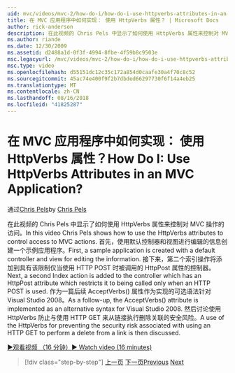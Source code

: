 ```yaml
---
uid: mvc/videos/mvc-2/how-do-i/how-do-i-use-httpverbs-attributes-in-an-mvc-application
title: 在 MVC 应用程序中如何实现： 使用 HttpVerbs 属性？ | Microsoft Docs
author: rick-anderson
description: 在此视频的 Chris Pels 中显示了如何使用 HttpVerbs 属性来控制对 MVC 操作的访问。 首先，使用默认共同创建示例应用程序...
ms.author: riande
ms.date: 12/30/2009
ms.assetid: d2488a1d-0f3f-4994-8fbe-4f59b8c9503e
msc.legacyurl: /mvc/videos/mvc-2/how-do-i/how-do-i-use-httpverbs-attributes-in-an-mvc-application
msc.type: video
ms.openlocfilehash: d55151dc12c35c172a854d0caafe30a4f70c8c52
ms.sourcegitcommit: 45ac74e400f9f2b7dbded66297730f6f14a4eb25
ms.translationtype: MT
ms.contentlocale: zh-CN
ms.lasthandoff: 08/16/2018
ms.locfileid: "41825287"
---
```

<a name="how-do-i-use-httpverbs-attributes-in-an-mvc-application"></a><span data-ttu-id="e363a-105">在 MVC 应用程序中如何实现： 使用 HttpVerbs 属性？</span><span class="sxs-lookup"><span data-stu-id="e363a-105">How Do I: Use HttpVerbs Attributes in an MVC Application?</span></span>
====================
<span data-ttu-id="e363a-106">通过[Chris Pels](https://twitter.com/chrispels)</span><span class="sxs-lookup"><span data-stu-id="e363a-106">by [Chris Pels](https://twitter.com/chrispels)</span></span>

<span data-ttu-id="e363a-107">在此视频的 Chris Pels 中显示了如何使用 HttpVerbs 属性来控制对 MVC 操作的访问。</span><span class="sxs-lookup"><span data-stu-id="e363a-107">In this video Chris Pels shows how to use the HttpVerbs attributes to control access to MVC actions.</span></span> <span data-ttu-id="e363a-108">首先，使用默认控制器和视图进行编辑的信息创建一个示例应用程序。</span><span class="sxs-lookup"><span data-stu-id="e363a-108">First, a sample application is created with a default controller and view for editing the information.</span></span> <span data-ttu-id="e363a-109">接下来，第二个索引操作将添加到具有该限制仅当使用 HTTP POST 时被调用的 HttpPost 属性的控制器。</span><span class="sxs-lookup"><span data-stu-id="e363a-109">Next, a second Index action is added to the controller which has an HttpPost attribute which restricts it to being called only when an HTTP POST is used.</span></span> <span data-ttu-id="e363a-110">作为一篇后续 AcceptVerbs() 属性作为实现的可选语法针对 Visual Studio 2008。</span><span class="sxs-lookup"><span data-stu-id="e363a-110">As a follow-up, the AcceptVerbs() attribute is implemented as an alternative syntax for Visual Studio 2008.</span></span> <span data-ttu-id="e363a-111">然后讨论使用 HttpVerbs 防止与使用 HTTP GET 来从链接执行删除关联的安全风险。</span><span class="sxs-lookup"><span data-stu-id="e363a-111">A use of the HttpVerbs for preventing the security risk associated with using an HTTP GET to perform a delete from a link is then discussed.</span></span>

[<span data-ttu-id="e363a-112">&#9654;观看视频 （16 分钟）</span><span class="sxs-lookup"><span data-stu-id="e363a-112">&#9654; Watch video (16 minutes)</span></span>](https://channel9.msdn.com/Blogs/ASP-NET-Site-Videos/how-do-i-use-httpverbs-attributes-in-an-mvc-application)

> [!div class="step-by-step"]
> <span data-ttu-id="e363a-113">[上一页](how-do-i-work-with-model-binders-in-an-mvc-application.md)
> [下一页](mvc2-html-encoding.md)</span><span class="sxs-lookup"><span data-stu-id="e363a-113">[Previous](how-do-i-work-with-model-binders-in-an-mvc-application.md)
[Next](mvc2-html-encoding.md)</span></span>
